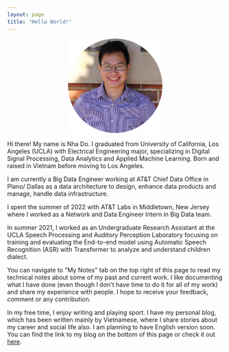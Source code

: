 ```yaml
---
layout: page
title: "Hello World!"
---
```



<p align="center">
<img src="images/LinkedIn-circle.png" width="220" height="220">
</p>

Hi there! My name is Nha Do. I graduated from University of California, Los Angeles (UCLA) with Electrical Engineering major, specializing in Digital Signal Processing, Data Analytics and Applied Machine Learning. Born and raised in Vietnam before moving to Los Angeles. 

I am currently a Big Data Engineer working at AT&T Chief Data Office in Plano/ Dallas as a data architecture to design, enhance data products and manage, handle data infrastructure.

I spent the summer of 2022 with AT&T Labs in Middletown, New Jersey where I worked as a Network and Data Engineer Intern in Big Data team.

In summer 2021, I worked as an Undergraduate Research Assistant at the UCLA Speech Processing and Auditory Perception Laboratory focusing on training and evaluating the End-to-end model using Automatic Speech Recognition (ASR) with Transformer to analyze and understand children dialect.

You can navigate to "My Notes" tab on the top right of this page to read my technical notes about some of my past and current work. I like documenting what I have done (even though I don't have time to do it for all of my work) and share my experience with people. I hope to receive your feedback, comment or any contribution.

In my free time, I enjoy writing and playing sport. I have my personal blog, which has been written mainly by Vietnamese, where I share stories about my career and social life also. I am planning to have English version soon. You can find the link to my blog on the bottom of this page or check it out [here](https://nhavtdo.wordpress.com/).
